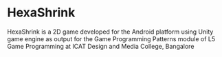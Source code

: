 # HexaShrink
HexaShrink is a 2D game developed for the Android platform using Unity game engine as output for the Game Programming Patterns module of L5 Game Programming at ICAT Design and Media College, Bangalore
